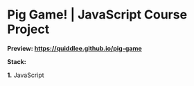 # Pig Game! | JavaScript Course Project

**Preview: https://quiddlee.github.io/pig-game**

**Stack:**

**1.** JavaScript
